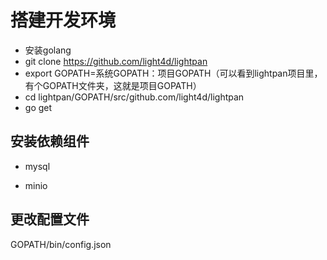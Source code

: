 # 搭建开发环境

+ 安装golang
+ git clone  https://github.com/light4d/lightpan
+ export GOPATH=系统GOPATH：项目GOPATH（可以看到lightpan项目里，有个GOPATH文件夹，这就是项目GOPATH）
+ cd lightpan/GOPATH/src/github.com/light4d/lightpan
+ go get

## 安装依赖组件

+ mysql

+ minio

## 更改配置文件
GOPATH/bin/config.json
